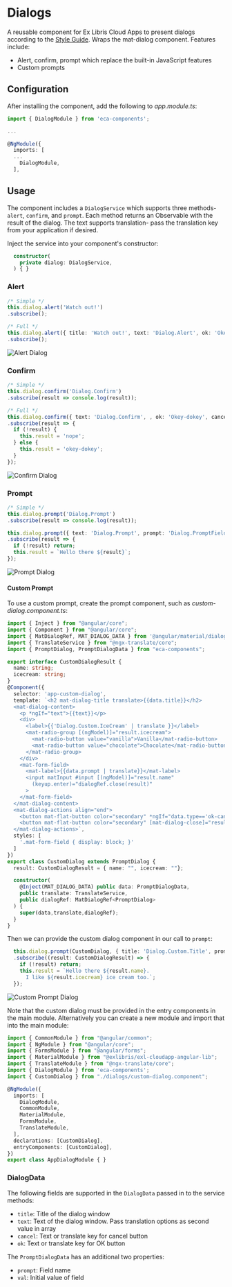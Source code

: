 # Dialogs

A reusable component for Ex Libris Cloud Apps to present dialogs according to the [Style Guide](https://developers.exlibrisgroup.com/cloudapps/docs/style/). Wraps the mat-dialog component. Features include:
* Alert, confirm, prompt which replace the built-in JavaScript features
* Custom prompts


## Configuration
After installing the component, add the following to _app.module.ts_:

```typescript
import { DialogModule } from 'eca-components';

...

@NgModule({
  imports: [
  ...
    DialogModule,
  ],
```

## Usage
The component includes a `DialogService` which supports three methods- `alert`, `confirm`, and `prompt`. Each method returns an Observable with the result of the dialog. The text supports translation- pass the translation key from your application if desired.

Inject the service into your component's constructor:
```typescript
  constructor(
    private dialog: DialogService,
  ) { }
```

### Alert
```typescript
/* Simple */
this.dialog.alert('Watch out!')
.subscribe();

/* Full */
this.dialog.alert({ title: 'Watch out!', text: 'Dialog.Alert', ok: 'Okey-dokey' })
.subscribe();
```

![Alert Dialog](./screenshots/dialog-alert.png)

### Confirm
```typescript
/* Simple */
this.dialog.confirm('Dialog.Confirm')
.subscribe(result => console.log(result));

/* Full */
this.dialog.confirm({ text: 'Dialog.Confirm', , ok: 'Okey-dokey', cancel: 'No way Jose' })
.subscribe(result => {
  if (!result) {
    this.result = 'nope';
  } else {
    this.result = 'okey-dokey';
  }
});
```

![Confirm Dialog](./screenshots/dialog-confirm.png)

### Prompt
```typescript
/* Simple */
this.dialog.prompt('Dialog.Prompt')
.subscribe(result => console.log(result));

this.dialog.prompt({ text: 'Dialog.Prompt', prompt: 'Dialog.PromptField' })
.subscribe(result => {
  if (!result) return;
  this.result = `Hello there ${result}`;
});
```

![Prompt Dialog](./screenshots/dialog-prompt.png)

#### Custom Prompt
To use a custom prompt, create the prompt component, such as _custom-dialog.component.ts_:

```typescript
import { Inject } from "@angular/core";
import { Component } from "@angular/core";
import { MatDialogRef, MAT_DIALOG_DATA } from '@angular/material/dialog';
import { TranslateService } from "@ngx-translate/core";
import { PromptDialog, PromptDialogData } from "eca-components";

export interface CustomDialogResult {
  name: string;
  icecream: string;
}
@Component({
  selector: 'app-custom-dialog',
  template: `<h2 mat-dialog-title translate>{{data.title}}</h2>
  <mat-dialog-content>
    <p *ngIf="text">{{text}}</p>
    <div>
      <label>{{'Dialog.Custom.IceCream' | translate }}</label>
      <mat-radio-group [(ngModel)]="result.icecream">
        <mat-radio-button value="vanilla">Vanilla</mat-radio-button>
        <mat-radio-button value="chocolate">Chocolate</mat-radio-button>
      </mat-radio-group>
    </div>
    <mat-form-field>
      <mat-label>{{data.prompt | translate}}</mat-label>
      <input matInput #input [(ngModel)]="result.name" 
        (keyup.enter)="dialogRef.close(result)" 
      >
    </mat-form-field>
  </mat-dialog-content>
  <mat-dialog-actions align="end">
    <button mat-flat-button color="secondary" *ngIf="data.type=='ok-cancel'" mat-dialog-close>{{data.cancel | translate}}</button>
    <button mat-flat-button color="secondary" [mat-dialog-close]="result" cdkFocusInitial>{{data.ok | translate}}</button>
  </mat-dialog-actions>`,
  styles: [
    '.mat-form-field { display: block; }'
  ]
})
export class CustomDialog extends PromptDialog {
  result: CustomDialogResult = { name: "", icecream: ""};

  constructor(
    @Inject(MAT_DIALOG_DATA) public data: PromptDialogData,
    public translate: TranslateService,
    public dialogRef: MatDialogRef<PromptDialog>
  ) {
    super(data,translate,dialogRef);
  }
}
```

Then we can provide the custom dialog component in our call to `prompt`:
```typescript
  this.dialog.prompt(CustomDialog, { title: 'Dialog.Custom.Title', prompt: 'Dialog.PromptField' })
  .subscribe((result: CustomDialogResult) => {
    if (!result) return;
    this.result = `Hello there ${result.name}. 
      I like ${result.icecream} ice cream too.`;
  });
```

![Custom Prompt Dialog](./screenshots/dialog-custom.png)

Note that the custom dialog must be provided in the entry components in the main module. Alternatively you can create a new module and import that into the main module:

```typescript
import { CommonModule } from "@angular/common";
import { NgModule } from "@angular/core";
import { FormsModule } from "@angular/forms";
import { MaterialModule } from "@exlibris/exl-cloudapp-angular-lib";
import { TranslateModule } from "@ngx-translate/core";
import { DialogModule } from 'eca-components';
import { CustomDialog } from "./dialogs/custom-dialog.component";

@NgModule({
  imports: [
    DialogModule,
    CommonModule,
    MaterialModule,
    FormsModule,
    TranslateModule,
  ],
  declarations: [CustomDialog],
  entryComponents: [CustomDialog],
})
export class AppDialogModule { }
```

### DialogData
The following fields are supported in the `DialogData` passed in to the service methods:

* `title`: Title of the dialog window
* `text`: Text of the dialog window. Pass translation options as second value in array
* `cancel`: Text or translate key for cancel button
* `ok`: Text or translate key for OK button

The `PromptDialogData` has an additional two properties:
* `prompt`: Field name
* `val`: Initial value of field